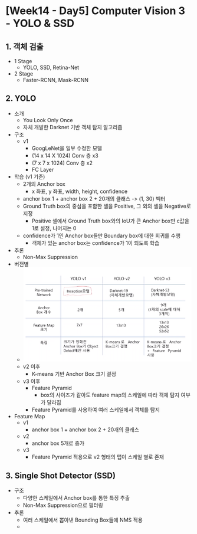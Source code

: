 # [Week14 - Day5] Computer Vision 3 - YOLO & SSD

## 1. 객체 검출
  - 1 Stage
    - YOLO, SSD, Retina-Net
  - 2 Stage
    - Faster-RCNN, Mask-RCNN

## 2. YOLO
  - 소개
    - You Look Only Once
    - 자체 개발한 Darknet 기반 객체 탐지 알고리즘
  - 구조
    - v1
      - GoogLeNet을 일부 수정한 모델
      - (14 x 14 X 1024) Conv 층 x3
      - (7 x 7 x 1024) Conv 층 x2
      - FC Layer
  - 학습 (v1 기준)
    - 2개의 Anchor box
      - x 좌표, y 좌표, width, height, confidence
    - anchor box 1 + anchor box 2 + 20개의 클래스 -> (1, 30) 벡터
    - Ground Truth box의 중심을 포함한 셀을 Positive, 그 외의 셀을 Negative로 지정
      - Positive 셀에서 Ground Truth box와의 IoU가 큰 Anchor box만 c값을 1로 설정, 나머지는 0
    - confidence가 1인 Anchor box들만 Boundary box에 대한 회귀를 수행
      - 객체가 있는 anchor box는 confidence가 1이 되도록 학습
  - 추론
    - Non-Max Suppression
  - 버전별
    - ![image](image/1.png)
    - v2 이후
      - K-means 기반 Anchor Box 크기 결정
    - v3 이후
      - Feature Pyramid
        - box의 사이즈가 같아도 feature map의 스케일에 따라 객체 탐지 여부가 달라짐
      - Feature Pyramid를 사용하여 여러 스케일에서 객체를 탐지
  - Feature Map
    - v1
      - anchor box 1 + anchor box 2 + 20개의 클래스
    - v2
      - anchor box 5개로 증가
    - v3
      - Feature Pyramid 적용으로 v2 형태의 맵이 스케일 별로 존재

## 3. Single Shot Detector (SSD)
  - 구조
    - 다양한 스케일에서 Anchor box를 통한 특징 추출
    - Non-Max Suppression으로 필터링
  - 추론
    - 여러 스케일에서 뽑아낸 Bounding Box들에 NMS 적용
    - 